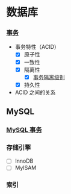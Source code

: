 # 数据库


### [事务](/docs/事务)
- 事务特性（ACID）
    - [x] 原子性
    - [x] 一致性
    - [x] 隔离性
        - [x] [事务隔离级别](/docs/事务/事务隔离级别.md)
    - [x] 持久性
- ACID 之间的关系


## MySQL

### [MySQL 事务](/docs/MySQL/事务.md)

### 存储引擎
- [ ] InnoDB
- [ ] MyISAM

### 索引
